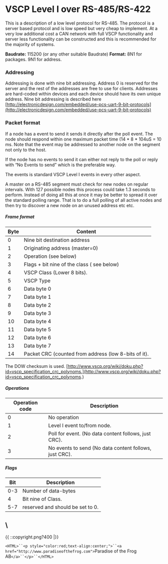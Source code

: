 # VSCP Level I over RS-485/RS-422

This is a description of a low level protocol for RS-485. The protocol is a server based protocol and is low speed but very cheap to implement. At a very low additional cost a CAN network with full VSCP functionality and server less functionality can be constructed and this is recommended for the majority of systems.

**Baudrate:** 115200 (or any other suitable Baudrate) 
**Format:** 8N1 for packages. 9N1 for address.

### Addressing

Addressing is done with nine bit addressing. Address 0 is reserved for the server and the rest of the addresses are free to use for clients. Addresses are hard-coded within devices and each device should have its own unique address. Nine bit addressing is described here [http://electronicdesign.com/embedded/use-pcs-uart-9-bit-protocols](http://electronicdesign.com/embedded/use-pcs-uart-9-bit-protocols)

### Packet format

If a node has a event to send it sends it directly after the poll event. The node should respond within one maximum packet time (14 * 8 * 104uS = 10 ms. Note that the event may be addressed to another node on the segment not only to the host.

If the node has no events to send it can either not reply to the poll or reply with “No Events to send” which is the preferable way.

The events is standard VSCP Level I events in every other aspect.

A master on a RS-485 segment must check for new nodes on regular intervals. With 127 possible nodes this process could take 1.3 seconds to perform. Instead of doing all this at once it may be better to spread it over the standard polling range. That is to do a full polling of all active nodes and then try to discover a new node on an unused address etc etc. 

##### Frame format

 | Byte | Content                                              | 
 | ---- | -------                                              | 
 | 0    | Nine bit destination address                         | 
 | 1    | Originating address (master=0)                       | 
 | 2    | Operation (see below)                                | 
 | 3    | Flags + bit nine of the class ( see below)           | 
 | 4    | VSCP Class (Lower 8 bits).                           | 
 | 5    | VSCP Type                                            | 
 | 6    | Data byte 0                                          | 
 | 7    | Data byte 1                                          | 
 | 8    | Data byte 2                                          | 
 | 9    | Data byte 3                                          | 
 | 10   | Data byte 4                                          | 
 | 11   | Data byte 5                                          | 
 | 12   | Data byte 6                                          | 
 | 13   | Data byte 7                                          | 
 | 14   | Packet CRC (counted from address (low 8-bits of it). | 

The DOW checksum is used. [http://www.vscp.org/wiki/doku.php?id=vscp_specification_crc_polynoms.](http://www.vscp.org/wiki/doku.php?id=vscp_specification_crc_polynoms.)

##### Operations

 | Operation code | Description                                            | 
 | -------------- | -----------                                            | 
 | 0              | No operation                                           | 
 | 1              | Level I event to/from node.                            | 
 | 2              | Poll for event. (No data content follows, just CRC).   | 
 | 3              | No events to send (No data content follows, just CRC). | 

##### Flags

 | Bit | Description                      | 
 | --- | -----------                      | 
 | 0-3 | Number of data-bytes             | 
 | 4   | Bit nine of Class.               | 
 | 5-7 | reserved and should be set to 0. | 



\\ 
----
{{  ::copyright.png?400  |}}

`<HTML>``<p style="color:red;text-align:center;">``<a href="http://www.paradiseofthefrog.com">`Paradise of the Frog AB`</a>``</p>``</HTML>`

